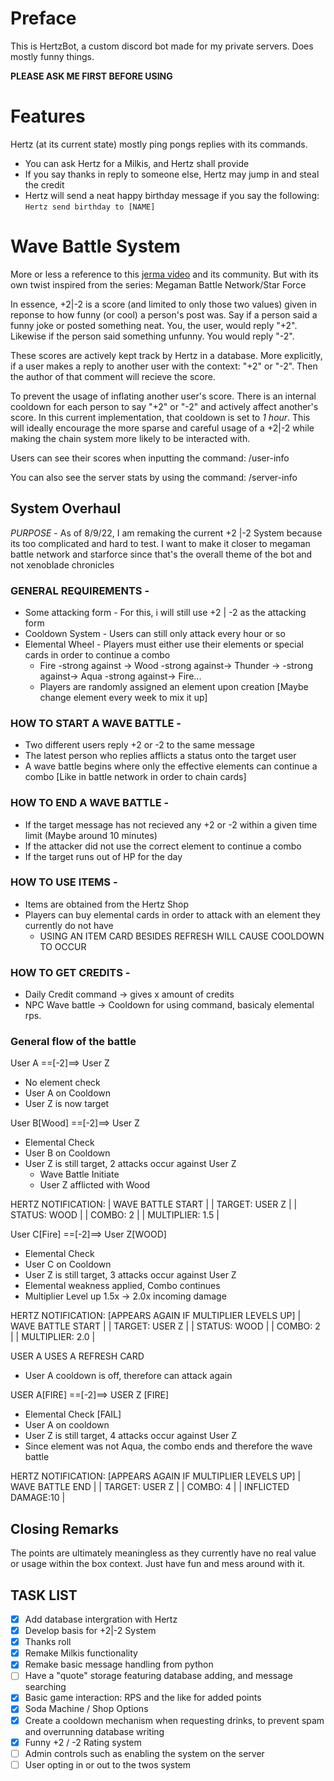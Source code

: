 # Preface
This is HertzBot, a custom discord bot made for my private servers. Does mostly funny things.

**PLEASE ASK ME FIRST BEFORE USING**

# Features
Hertz (at its current state) mostly ping pongs replies with its commands.

* You can ask Hertz for a Milkis, and Hertz shall provide
* If you say thanks in reply to someone else, Hertz may jump in and steal the credit
* Hertz will send a neat happy birthday message if you say the following: ```Hertz send birthday to [NAME]```

# Wave Battle System

More or less a reference to this [jerma video](https://www.youtube.com/watch?v=KSp3Q_jvGGs) and its community. But with its own twist inspired from the series: Megaman Battle Network/Star Force

In essence, +2|-2 is a score (and limited to only those two values) given in reponse to how funny (or cool) a person's post was. Say if a person said a funny joke or posted something neat. You, the user, would reply "+2". Likewise if the person said something unfunny. You would reply "-2".

These scores are actively kept track by Hertz in a database. More explicitly, if a user makes a reply to another user with the context: "+2" or "-2". Then the author of that comment will recieve the score.

To prevent the usage of inflating another user's score. There is an internal cooldown for each person to say "+2" or "-2" and actively affect another's score. In this current implementation, that cooldown is set to *1 hour*. This will ideally encourage the more sparse and careful usage of a +2|-2 while making the chain system more likely to be interacted with.

Users can see their scores when inputting the command:
/user-info

You can also see the server stats by using the command:
/server-info

## System Overhaul
*PURPOSE* - As of 8/9/22, I am remaking the current +2 |-2 System because its too complicated and hard to test. I want to make it closer to megaman battle network and starforce since that's the overall theme of the bot and not xenoblade chronicles

### GENERAL REQUIREMENTS - 

* Some attacking form - For this, i will still use +2 | -2 as the attacking form
* Cooldown System - Users can still only attack every hour or so
* Elemental Wheel - Players must either use their elements or special cards in order to continue a combo
	- Fire -strong against -> Wood -strong against-> Thunder -> -strong against-> Aqua -strong against-> Fire...
	- Players are randomly assigned an element upon creation [Maybe change element every week to mix it up]

### HOW TO START A WAVE BATTLE - 

* Two different users reply +2 or -2 to the same message
* The latest person who replies afflicts a status onto the target user
* A wave battle begins where only the effective elements can continue a combo [Like in battle network in order to chain cards]

### HOW TO END A WAVE BATTLE - 
* If the target message has not recieved any +2 or -2 within a given time limit (Maybe around 10 minutes)
* If the attacker did not use the correct element to continue a combo
* If the target runs out of HP for the day

### HOW TO USE ITEMS - 
* Items are obtained from the Hertz Shop
* Players can buy elemental cards in order to attack with an element they currently do not have
	- USING AN ITEM CARD BESIDES REFRESH WILL CAUSE COOLDOWN TO OCCUR

### HOW TO GET CREDITS - 
* Daily Credit command -> gives x amount of credits
* NPC Wave battle -> Cooldown for using command, basicaly elemental rps.


### General flow of the battle

User A ==[-2]==> User Z
 - No element check
 - User A on Cooldown
 - User Z is now target

User B[Wood] ==[-2]==> User Z
 - Elemental Check
 - User B on Cooldown
 - User Z is still target, 2 attacks occur against User Z
	- Wave Battle Initiate
 	- User Z afflicted with Wood

HERTZ NOTIFICATION:
 | WAVE BATTLE START |
 | TARGET: USER Z    |
 | STATUS: WOOD      |
 | COMBO: 2	     |
 | MULTIPLIER: 1.5   |

User C[Fire] ==[-2]==> User Z[WOOD]
 - Elemental Check
 - User C on Cooldown
 - User Z is still target, 3 attacks occur against User Z
 - Elemental weakness applied, Combo continues
 - Multiplier Level up 1.5x -> 2.0x incoming damage

HERTZ NOTIFICATION: [APPEARS AGAIN IF MULTIPLIER LEVELS UP]
 | WAVE BATTLE START |
 | TARGET: USER Z    |
 | STATUS: WOOD      |
 | COMBO: 2	         |
 | MULTIPLIER: 2.0   |

USER A USES A REFRESH CARD
 - User A cooldown is off, therefore can attack again

USER A[FIRE] ==[-2]==> USER Z [FIRE]
 - Elemental Check [FAIL]
 - User A on cooldown
 - User Z is still target, 4 attacks occur against User Z
 - Since element was not Aqua, the combo ends and therefore the wave battle

HERTZ NOTIFICATION: [APPEARS AGAIN IF MULTIPLIER LEVELS UP]
 | WAVE BATTLE END     |
 | TARGET: USER Z      |
 | COMBO: 4	       |
 | INFLICTED DAMAGE:10 |


## Closing Remarks
The points are ultimately meaningless as they currently have no real value or usage within the box context. Just have fun and mess around with it.

## TASK LIST
- [x] Add database intergration with Hertz
- [x] Develop basis for +2|-2 System
- [x] Thanks roll
- [x] Remake Milkis functionality
- [x] Remake basic message handling from python
- [ ] Have a "quote" storage featuring database adding, and message searching
- [X] Basic game interaction: RPS and the like for added points
- [X] Soda Machine / Shop Options
- [X] Create a cooldown mechanism when requesting drinks, to prevent spam and overrunning database writing
- [X] Funny +2 / -2 Rating system
- [ ] Admin controls such as enabling the system on the server
- [ ] User opting in or out to the twos system